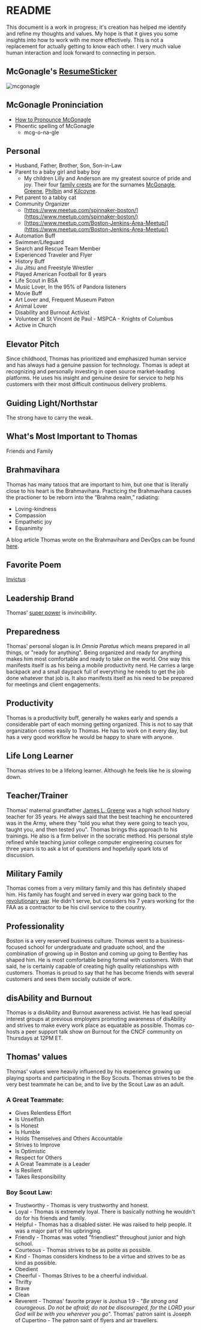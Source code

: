# README

This document is a work in progress; it's creation has helped me identify and refine my thoughts and values. My hope is that it gives you some insights into how to work with me more effectively. This is not a replacement for actually getting to know each other. I very much value human interaction and look forward to connecting in person.

## McGonagle's [ResumeSticker](https://resumesticker.com)
![mcgonagle](https://github.com/mcgonagle/ResumeSticker.com/blob/main/stickers/mcgonagle.jpg?raw=true "McGonagle's Resume Sticker")


## McGonagle Proninciation

- [How to Pronounce McGonagle](https://www.howtopronounce.com/mcgonagle)
- Phoentic spelling of McGonagle
  - mcg-o-na-gle

## Personal

- Husband, Father, Brother, Son, Son-in-Law
- Parent to a baby girl and baby boy
  - My children Lilly and Anderson are my greatest source of pride and joy. Their four [family crests](HERALDRY.md) are for the surnames [McGonagle](kids_crests/mcgonagle.jpeg), [Greene](kids_crests/greene.jpeg), [Philbin](kids_crests/philbin.jpeg) and [Kilcoyne](kids_crests/kilcoyne.jpeg).
- Pet parent to a tabby cat
- Community Organizer
  -  [https://www.meetup.com/spinnaker-boston/](https://www.meetup.com/spinnaker-boston/)
  -  [https://www.meetup.com/Boston-Jenkins-Area-Meetup/](https://www.meetup.com/Boston-Jenkins-Area-Meetup/)
- Automation Buff
- Swimmer/Lifeguard
- Search and Rescue Team Member
- Experienced Traveler and Flyer
- History Buff
- Jiu Jitsu and Freestyle Wrestler
- Played American Football for 8 years
- Life Scout in BSA
- Music Lover, In the 95% of Pandora listeners 
- Movie Buff
- Art Lover and, Frequent Museum Patron
- Animal Lover
- Disability and Burnout Activist
- Volunteer at St Vincent de Paul - MSPCA - Knights of Columbus
- Active in Church

## Elevator Pitch
Since childhood, Thomas has prioritized and emphasized human service and has always had a genuine passion for technology. Thomas is adept at recognizing and personally investing in open source market-leading platforms. He uses his insight and  genuine desire for service to help his customers with their most difficult continuous delivery problems.

## Guiding Light/Northstar
The strong have to carry the weak.

## What's Most Important to Thomas
Friends and Family

## Brahmavihara
Thomas has many tatoos that are important to him, but one that is literally close to his heart is the Brahmavihara. 
Practicing the Brahmavihara causes the practioner to be reborn into the “Brahma realm,” radiating:

* Loving-kindness
* Compassion
* Empathetic joy
* Equanimity

A blog article Thomas wrote on the Brahmavihara and DevOps can be found [here](https://www.linkedin.com/pulse/bramavihara-four-immeasurables-devops-thomas-a-mcgonagle/). 

## Favorite Poem
[Invictus](https://en.wikipedia.org/wiki/Invictus)

## Leadership Brand
Thomas' [super power](https://drodio.com/what-is-your-leadership-brand/) is *invincibility*. 

## Preparedness
 Thomas' personal slogan is *In Omnia Paratus* which means prepared in all things, or "ready for anything". Being organized and ready for anything makes him most comfortable and ready to take on the world. One way this manifests itself is as his being a mobile productivity nerd. He carries a large backpack and a small daypack full of everything he needs to get the job done whatever that job is. It also manifests itself as his need to be prepared for meetings and client engagements. 

## Productivity
Thomas is a productivity buff, generally he wakes early and spends a considerable part of each morning getting organized. This is not to say that organization comes easily to Thomas. He has to work on it every day, but has a very good workflow he would be happy to share with anyone. 

## Life Long Learner
Thomas strives to be a lifelong learner. Although he feels like he is slowing down.

## Teacher/Trainer
Thomas' maternal grandfather [James L. Greene](https://twitter.com/mcgonagle/status/1041195328756690950/photo/1) was a high school history teacher for 35 years. He always said that the best teaching he encountered was in the Army, where they "told you what they were going to teach you, taught you, and then tested you". Thomas brings this approach to his trainings. He also is a firm beliver in the socratic method. His personal style refined while teaching junior college computer engineering courses for three years is to ask a lot of questions and hopefully spark lots of discussion. 

## Military Family
  Thomas comes from a very military family and this has definitely shaped him. His family has fought and served in every war going back to the [revolutionary war](https://twitter.com/mcgonagle/status/1041192434816962560). He didn't serve, but considers his 7 years working for the FAA as a contractor to be his civil service to the country.  

## Professionality 
 Boston is a very reserved business culture. Thomas went to a business-focused school for undergraduate and graduate school, and the combination of growing up in Boston and coming up going to Bentley has shaped him. He is most comfortable being formal with customers. With that said, he is certainly capable of creating high quality relationships with customers. Thomas is proud to say that he has become friends with several customers and sees them socially outside of work. 

## disAbility and Burnout
Thomas is a disAbility and Burnout awareness activist. He has lead special interest groups at previous employers promoting awareness of disAbility and strives to make every work place as equatable as possible. Thomas co-hosts a peer support talk show on Burnout for the CNCF community on Thursdays at 12PM ET. 

## Thomas' values 
Thomas' values were heavily influenced by his experience growing up playing sports and participating in the Boy Scouts. Thomas strives to be the very best teammate he can be, and to live by the Scout Law as an adult. 

### A Great Teammate: 
- Gives Relentless Effort
- Is Unselfish
- Is Honest
- Is Humble
- Holds Themselves and Others Accountable
- Strives to Improve
- Is Optimistic
- Respect for Others
- A Great Teammate is a Leader
- Is Resilient
- Takes Responsibility

### Boy Scout Law:
- Trustworthy - Thomas is very trustworthy and honest. 
- Loyal - Thomas is extremely loyal. There is basically nothing he wouldn't do for his friends and family. 
- Helpful - Thomas has a disabled sister. He was raised to help people. It was a major part of his upbringing. 
- Friendly - Thomas was voted "friendliest" throughout junior and high school. 
- Courteous - Thomas strives to be as polite as possible. 
- Kind - Thomas considers kindness to be a virtue and strives to be as kind as possible. 
- Obedient
- Cheerful - Thomas Strives to be a cheerful individual.
- Thrifty
- Brave
- Clean
- Reverent - Thomas' favorite prayer is Joshua 1:9 - "*Be strong and courageous. Do not be afraid; do not be discouraged, for the LORD your God will be with you wherever you go*". Thomas' patron saint is Joseph of Cupertino - The patron saint of flyers and air travellers.  
